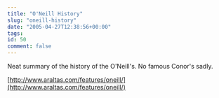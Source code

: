 ```yaml
---
title: "O'Neill History"
slug: "oneill-history"
date: "2005-04-27T12:38:56+00:00"
tags:
id: 50
comment: false
---
```


<div style="clear:both;"></div>Neat summary of the history of the O'Neill's. No famous Conor's sadly.

[http://www.araltas.com/features/oneill/](http://www.araltas.com/features/oneill/)<div style="clear:both; padding-bottom: 0.25em;"></div>
